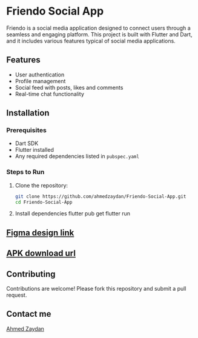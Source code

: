# Friendo Social App

Friendo is a social media application designed to connect users through a seamless and engaging platform. 
This project is built with Flutter and Dart, and it includes various features typical of social media applications.

## Features
- User authentication
- Profile management
- Social feed with posts, likes and comments
- Real-time chat functionality

## Installation

### Prerequisites
- Dart SDK
- Flutter installed
- Any required dependencies listed in `pubspec.yaml`

### Steps to Run
1. Clone the repository:
   ```bash
   git clone https://github.com/ahmedzaydan/Friendo-Social-App.git
   cd Friendo-Social-App
2. Install dependencies
   flutter pub get
   flutter run

## [Figma design link](https://www.figma.com/file/CCZJcaJG1lFn711XtsIK0x/Social-Media-App-(Community)?type=design&node-id=17-789&mode=design&t=Xp70LgTlIEZhaEYO-0)

## [APK download url](https://www.mediafire.com/file/x5q2lwyh30dekpr/Friendo.apk/file)

## Contributing
Contributions are welcome! Please fork this repository and submit a pull request.

## Contact me
[Ahmed Zaydan](ahmedzaydan2901@gmail.com)
